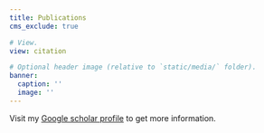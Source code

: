 ```yaml
---
title: Publications
cms_exclude: true

# View.
view: citation

# Optional header image (relative to `static/media/` folder).
banner:
  caption: ''
  image: ''
---
```



Visit my [Google scholar profile](https://scholar.google.com/citations?user=oE82pPoAAAAJ&hl=en&oi=ao) to get more information.
